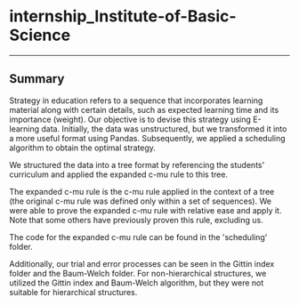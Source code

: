 # internship_Institute-of-Basic-Science

------
## Summary

Strategy in education refers to a sequence that incorporates learning material along with certain details, such as expected learning time and its importance (weight). Our objective is to devise this strategy using E-learning data. Initially, the data was unstructured, but we transformed it into a more useful format using Pandas. Subsequently, we applied a scheduling algorithm to obtain the optimal strategy.

We structured the data into a tree format by referencing the students' curriculum and applied the expanded c-mu rule to this tree.

The expanded c-mu rule is the c-mu rule applied in the context of a tree (the original c-mu rule was defined only within a set of sequences). We were able to prove the expanded c-mu rule with relative ease and apply it. Note that some others have previously proven this rule, excluding us.

The code for the expanded c-mu rule can be found in the 'scheduling' folder.

Additionally, our trial and error processes can be seen in the Gittin index folder and the Baum-Welch folder. For non-hierarchical structures, we utilized the Gittin index and Baum-Welch algorithm, but they were not suitable for hierarchical structures.
